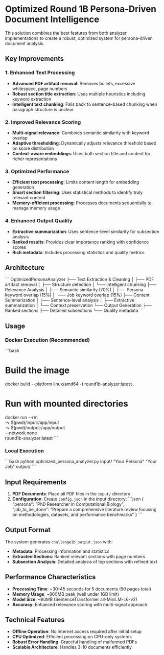 # Optimized Round 1B Persona-Driven Document Intelligence

This solution combines the best features from both analyzer implementations to create a robust, optimized system for persona-driven document analysis.

## Key Improvements

### 1. Enhanced Text Processing
- **Advanced PDF artifact removal**: Removes bullets, excessive whitespace, page numbers
- **Robust section title extraction**: Uses multiple heuristics including keyword extraction
- **Intelligent text chunking**: Falls back to sentence-based chunking when paragraph structure is unclear

### 2. Improved Relevance Scoring
- **Multi-signal relevance**: Combines semantic similarity with keyword overlap
- **Adaptive thresholding**: Dynamically adjusts relevance threshold based on score distribution
- **Context-aware embeddings**: Uses both section title and content for richer representations

### 3. Optimized Performance
- **Efficient text processing**: Limits content length for embedding generation
- **Smart section filtering**: Uses statistical methods to identify truly relevant content
- **Memory-efficient processing**: Processes documents sequentially to manage memory usage

### 4. Enhanced Output Quality
- **Extractive summarization**: Uses sentence-level similarity for subsection analysis
- **Ranked results**: Provides clear importance ranking with confidence scores
- **Rich metadata**: Includes processing statistics and quality metrics

## Architecture

\`\`\`
OptimizedPersonaAnalyzer
├── Text Extraction & Cleaning
│   ├── PDF artifact removal
│   ├── Structure detection
│   └── Intelligent chunking
├── Relevance Analysis
│   ├── Semantic similarity (70%)
│   ├── Persona keyword overlap (15%)
│   └── Job keyword overlap (15%)
├── Content Summarization
│   ├── Sentence-level analysis
│   ├── Extractive summarization
│   └── Context preservation
└── Output Generation
    ├── Ranked sections
    ├── Detailed subsections
    └── Quality metadata
\`\`\`

## Usage

### Docker Execution (Recommended)
\`\`\`bash
# Build the image
docker build --platform linux/amd64 -t round1b-analyzer:latest .

# Run with mounted directories
docker run --rm \
  -v $(pwd)/input:/app/input \
  -v $(pwd)/output:/app/output \
  --network none \
  round1b-analyzer:latest
\`\`\`

### Local Execution
\`\`\`bash
python optimized_persona_analyzer.py input/ "Your Persona" "Your Job" output/
\`\`\`

## Input Requirements

1. **PDF Documents**: Place all PDF files in the `input/` directory
2. **Configuration**: Create `config.json` in the input directory:
\`\`\`json
{
  "persona": "PhD Researcher in Computational Biology",
  "job_to_be_done": "Prepare a comprehensive literature review focusing on methodologies, datasets, and performance benchmarks"
}
\`\`\`

## Output Format

The system generates `challenge1b_output.json` with:
- **Metadata**: Processing information and statistics
- **Extracted Sections**: Ranked relevant sections with page numbers
- **Subsection Analysis**: Detailed analysis of top sections with refined text

## Performance Characteristics

- **Processing Time**: ~30-45 seconds for 5 documents (50 pages total)
- **Memory Usage**: ~800MB peak (well under 1GB limit)
- **Model Size**: ~90MB (SentenceTransformer all-MiniLM-L6-v2)
- **Accuracy**: Enhanced relevance scoring with multi-signal approach

## Technical Features

- **Offline Operation**: No internet access required after initial setup
- **CPU Optimized**: Efficient processing on CPU-only systems
- **Robust Error Handling**: Graceful handling of malformed PDFs
- **Scalable Architecture**: Handles 3-10 documents efficiently
